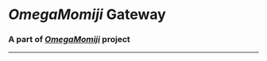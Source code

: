 # *OmegaMomiji* Gateway
### A part of [*OmegaMomiji*](https://github.com/Kepler-Br/omega-momiji-architecture) project

***

